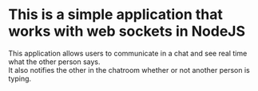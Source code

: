 # This is a simple application that works with web sockets in NodeJS
This application allows users to communicate in a chat and see real time what the other person says.  
It also notifies the other in the chatroom whether or not another person is typing.  
